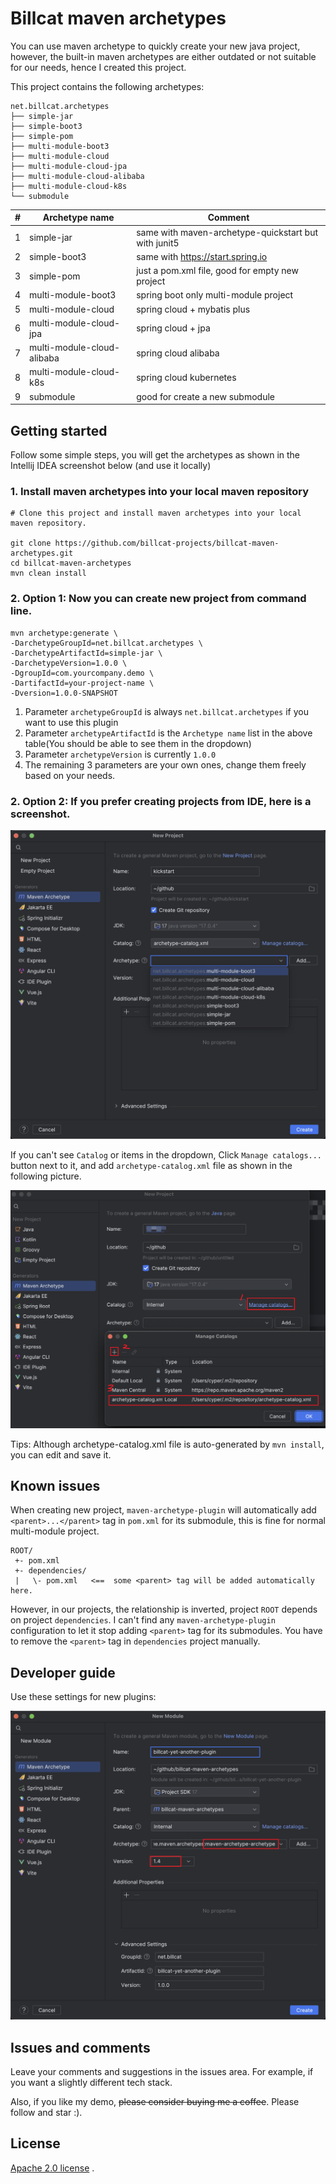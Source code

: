 # Billcat maven archetypes

You can use maven archetype to quickly create your new java project, however, the built-in maven archetypes are either outdated or not suitable for our needs, hence I created this project.

This project contains the following archetypes:

```
net.billcat.archetypes
├── simple-jar
├── simple-boot3
├── simple-pom
├── multi-module-boot3
├── multi-module-cloud
├── multi-module-cloud-jpa
├── multi-module-cloud-alibaba
├── multi-module-cloud-k8s
└── submodule
```

| # | Archetype name             | Comment                                              |
|---|----------------------------|------------------------------------------------------|
| 1 | simple-jar                 | same with maven-archetype-quickstart but with junit5 |
| 2 | simple-boot3               | same with https://start.spring.io                    |
| 3 | simple-pom                 | just a pom.xml file, good for empty new project      |
| 4 | multi-module-boot3         | spring boot only multi-module project                |
| 5 | multi-module-cloud         | spring cloud + mybatis plus                          |
| 6 | multi-module-cloud-jpa     | spring cloud + jpa                                   |
| 7 | multi-module-cloud-alibaba | spring cloud alibaba                                 |
| 8 | multi-module-cloud-k8s     | spring cloud kubernetes                              |
| 9 | submodule                  | good for create a new submodule                      |


## Getting started

Follow some simple steps, you will get the archetypes as shown in the Intellij IDEA screenshot below (and use it locally)

### 1. Install maven archetypes into your local maven repository

```shell
# Clone this project and install maven archetypes into your local maven repository.

git clone https://github.com/billcat-projects/billcat-maven-archetypes.git
cd billcat-maven-archetypes
mvn clean install

```

### 2. Option 1: Now you can create new project from command line.

```shell
mvn archetype:generate \
-DarchetypeGroupId=net.billcat.archetypes \
-DarchetypeArtifactId=simple-jar \
-DarchetypeVersion=1.0.0 \
-DgroupId=com.yourcompany.demo \
-DartifactId=your-project-name \
-Dversion=1.0.0-SNAPSHOT
```

1. Parameter `archetypeGroupId` is always `net.billcat.archetypes` if you want to use this plugin
2. Parameter `archetypeArtifactId` is the `Archetype name` list in the above table(You should be able to see them in the dropdown)
3. Parameter `archetypeVersion` is currently `1.0.0`
4. The remaining 3 parameters are your own ones, change them freely based on your needs.

### 2. Option 2: If you prefer creating projects from IDE, here is a screenshot.

![screenshot](./doc/assets/screenshot.png)

If you can't see `Catalog` or items in the dropdown, Click `Manage catalogs...` button next to it, and add `archetype-catalog.xml` file as shown in the following picture.

![add new catalog](./doc/assets/add-maven-catalog.png)

Tips: Although archetype-catalog.xml file is auto-generated by `mvn install`, you can edit and save it.

## Known issues

When creating new project, `maven-archetype-plugin` will automatically add `<parent>...</parent>` tag in `pom.xml` for its submodule, this is fine for normal multi-module project.

```
ROOT/
 +- pom.xml
 +- dependencies/
 |   \- pom.xml   <==  some <parent> tag will be added automatically here.
 ```

However, in our projects, the relationship is inverted, project `ROOT` depends on project `dependencies`. I can't find any `maven-archetype-plugin` configuration to let it stop adding `<parent>` tag for its submodules. You have to remove the `<parent>` tag in `dependencies` project manually.

## Developer guide

Use these settings for new plugins:

![Developer guide](./doc/assets/developer-guide.png)


## Issues and comments

Leave your comments and suggestions in the issues area. For example, if you want a slightly different tech stack.

Also, if you like my demo, ~~please consider buying me a coffee~~. Please follow and star :).

## License

[Apache 2.0 license](https://www.apache.org/licenses/LICENSE-2.0.html) .

